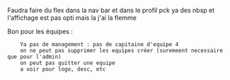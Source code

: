 Faudra faire du flex dans la nav bar et dans le profil pck ya des nbsp et l'affichage est pas opti mais la j'ai la flemme


Bon pour les équipes :

        Ya pas de management : pas de capitaine d'equipe 4
        on ne peut pas supprimer les equipes créer (suremeent necessaire que pour l'admin)
        on peut pas quitter une equipe
        a voir pour logo, desc, etc
